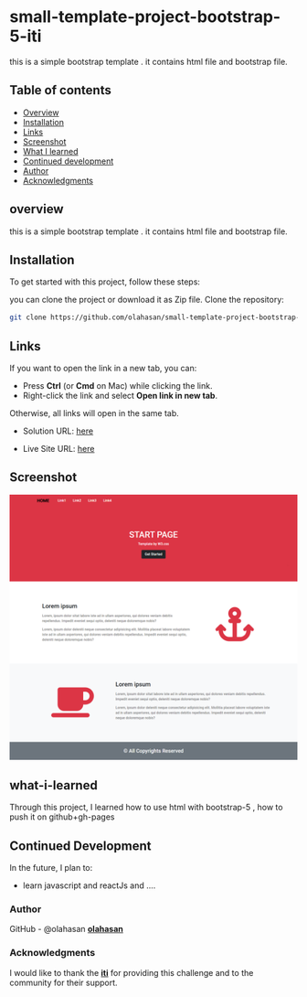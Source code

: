 # small-template-project-bootstrap-5-iti

this is a simple bootstrap template . it contains html file and bootstrap file.

## Table of contents

- [Overview](#overview)
- [Installation](#Installation)
- [Links](#Links)
- [Screenshot](#Screenshot)
- [What I learned](#what-i-learned)
- [Continued development](#continued-development)
- [Author](#author)
- [Acknowledgments](#Acknowledgments)


## overview
this is a simple bootstrap template . it contains html file and bootstrap file.


## Installation
To get started with this project, follow these steps:

you can clone the project or download it as Zip file.
 Clone the repository:
   ```bash
   git clone https://github.com/olahasan/small-template-project-bootstrap-5-iti.git
```

## Links

If you want to open the link in a new tab, you can:

- Press **Ctrl** (or **Cmd** on Mac) while clicking the link.
- Right-click the link and select **Open link in new tab**.

Otherwise, all links will open in the same tab.

- Solution URL: [here](https://github.com/olahasan/small-template-project-bootstrap-5-iti)

- Live Site URL: [here](https://olahasan.github.io/small-template-project-bootstrap-5-iti/)


 ## Screenshot
 
![Screenshot](./imgs/small-template.png)


## what-i-learned
Through this project, I learned how to use html with bootstrap-5 ,
how to push it on github+gh-pages

## Continued Development
In the future, I plan to:
- learn javascript and reactJs and ....

### Author

GitHub - @olahasan
**[olahasan](https://github.com/olahasan)**

### Acknowledgments

I would like to thank the **[iti](https://iti.gov.eg/home)** for providing this challenge and to the community for their support.
